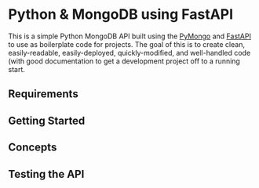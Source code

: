 # Python & MongoDB using FastAPI
This is a simple Python MongoDB API built using the [PyMongo](https://pymongo.readthedocs.io/) and [FastAPI](https://fastapi.tiangolo.com/) to use as boilerplate code for projects.  The goal of this is to create clean, easily-readable, easily-deployed, quickly-modified, and well-handled code (with good documentation to get a development project off to a running start.

## Requirements
## Getting Started
## Concepts
## Testing the API
